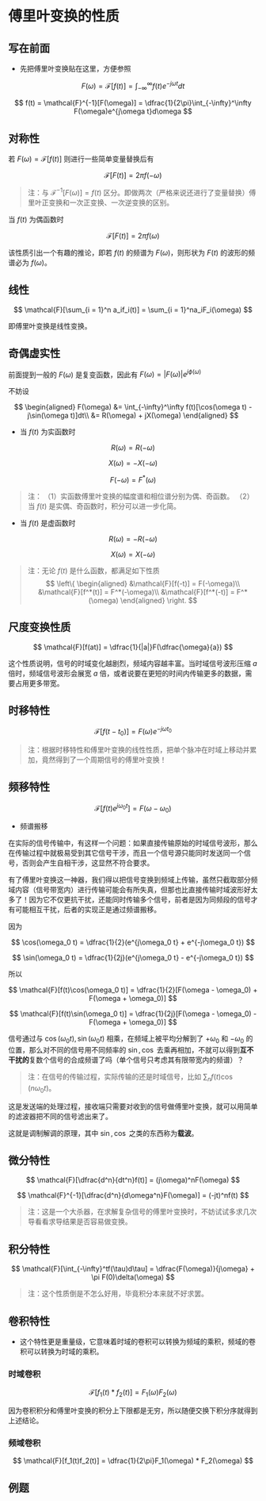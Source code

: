 # 傅里叶变换的性质

## 写在前面

* 先把傅里叶变换贴在这里，方便参照

$$
F(\omega) = \mathcal{F}[f(t)] = \int_{-\infty}^\infty f(t)e^{-j\omega t}dt
$$

$$
f(t) = \mathcal{F}^{-1}[F(\omega)] = \dfrac{1}{2\pi}\int_{-\infty}^\infty F(\omega)e^{j\omega t}d\omega
$$

## 对称性

若 $F(\omega) = \mathcal{F}[f(t)]$ 则进行一些简单变量替换后有

$$
\mathcal{F}[F(t)] = 2\pi f(-\omega)
$$

> 注：与 $\mathcal{F}^{-1}[F(\omega)] = f(t)$ 区分。即做两次（严格来说还进行了变量替换）傅里叶正变换和一次正变换、一次逆变换的区别。

当 $f(t)$ 为偶函数时

$$
\mathcal{F}[F(t)] = 2\pi f(\omega)
$$

该性质引出一个有趣的推论，即若 $f(t)$ 的频谱为 $F(\omega)$，则形状为 $F(t)$ 的波形的频谱必为 $f(\omega)$。

## 线性

$$
\mathcal{F}[\sum_{i = 1}^n a_if_i(t)] = \sum_{i = 1}^na_iF_i(\omega)
$$

即傅里叶变换是线性变换。

## 奇偶虚实性

前面提到一般的 $F(\omega)$ 是复变函数，因此有 $F(\omega) = |F(\omega)|e^{j\phi(\omega)}$

不妨设

$$
\begin{aligned}
    F(\omega) &= \int_{-\infty}^\infty f(t)[\cos(\omega t) - j\sin(\omega t)]dt\\
    &= R(\omega) + jX(\omega)
\end{aligned}
$$

* 当 $f(t)$ 为实函数时

$$
R(\omega) = R(-\omega)
$$

$$
X(\omega) = -X(-\omega)
$$

$$
F(-\omega) = F^*(\omega)
$$

> 注：
> （1）实函数傅里叶变换的幅度谱和相位谱分别为偶、奇函数。
> （2）当 $f(t)$ 是实偶、奇函数时，积分可以进一步化简。

* 当 $f(t)$ 是虚函数时

$$
R(\omega) = -R(-\omega)
$$

$$
X(\omega) = X(-\omega)
$$

> 注：无论 $f(t)$ 是什么函数，都满足如下性质
> $$
\left\{
\begin{aligned}
    &\mathcal{F}[f(-t)] = F(-\omega)\\
    &\mathcal{F}[f^*(t)] = F^*(-\omega)\\
    &\mathcal{F}[f^*(-t)] = F^*(\omega)
\end{aligned}
\right.
$$

## 尺度变换性质

$$
\mathcal{F}[f(at)] = \dfrac{1}{|a|}F(\dfrac{\omega}{a})
$$

这个性质说明，信号的时域变化越剧烈，频域内容越丰富。当时域信号波形压缩 $a$ 倍时，频域信号波形会展宽 $a$ 倍，或者说要在更短的时间内传输更多的数据，需要占用更多带宽。

## 时移特性

$$
\mathcal{F}[f(t - t_0)] = F(\omega)e^{-j\omega t_0}
$$

> 注：根据时移特性和傅里叶变换的线性性质，把单个脉冲在时域上移动并累加，竟然得到了一个周期信号的傅里叶变换！

## 频移特性

$$
\mathcal{F}[f(t)e^{j\omega_0 t}] = F(\omega - \omega_0)
$$

* 频谱搬移

在实际的信号传输中，有这样一个问题：如果直接传输原始的时域信号波形，那么在传输过程中就极易受到其它信号干涉，而且一个信号源只能同时发送同一个信号，否则会产生自相干涉，这显然不符合要求。

有了傅里叶变换这一神器，我们得以把信号变换到频域上传输，虽然只截取部分频域内容（信号带宽内）进行传输可能会有所失真，但那也比直接传输时域波形好太多了！因为它不仅更抗干扰，还能同时传输多个信号，前者是因为同频段的信号才有可能相互干扰，后者的实现正是通过频谱搬移。

因为

$$
\cos(\omega_0 t) = \dfrac{1}{2}(e^{j\omega_0 t} + e^{-j\omega_0 t})
$$

$$
\sin(\omega_0 t) = \dfrac{1}{2j}(e^{j\omega_0 t} - e^{-j\omega_0 t})
$$

所以

$$
\mathcal{F}[f(t)\cos(\omega_0 t)] = \dfrac{1}{2}[F(\omega - \omega_0) + F(\omega + \omega_0)]
$$

$$
\mathcal{F}[f(t)\sin(\omega_0 t)] = \dfrac{1}{2j}[F(\omega - \omega_0) - F(\omega + \omega_0)]
$$

信号通过与 $\cos(\omega_0 t), \sin(\omega_0 t)$ 相乘，在频域上被平均分解到了 $+\omega_0$ 和 $-\omega_0$ 的位置，那么对不同的信号用不同频率的 $\sin, \cos$ 去乘再相加，不就可以得到**互不干扰的**复数个信号的合成频谱了吗（单个信号只考虑其有限带宽内的频谱）？

> 注：在信号的传输过程，实际传输的还是时域信号，比如 $\sum_n f(t)\cos(n\omega_0 t)$。

这是发送端的处理过程，接收端只需要对收到的信号做傅里叶变换，就可以用简单的滤波器把不同的信号滤出来了。

这就是调制解调的原理，其中 $\sin, \cos$ 之类的东西称为**载波**。

## 微分特性

$$
\mathcal{F}[\dfrac{d^n}{dt^n}f(t)] = (j\omega)^nF(\omega)
$$

$$
\mathcal{F}^{-1}[\dfrac{d^n}{d\omega^n}F(\omega)] = (-jt)^nf(t)
$$

> 注：这是一个大杀器，在求解复杂信号的傅里叶变换时，不妨试试多求几次导看看求导结果是否容易做变换。

## 积分特性

$$
\mathcal{F}[\int_{-\infty}^tf(\tau)d\tau] = \dfrac{F(\omega)}{j\omega} + \pi F(0)\delta(\omega)
$$

> 注：这个性质倒是不怎么好用，毕竟积分本来就不好求罢。

## 卷积特性

* 这个特性更是重量级，它意味着时域的卷积可以转换为频域的乘积，频域的卷积可以转换为时域的乘积。

### 时域卷积

$$
\mathcal{F}[f_1(t) * f_2(t)] = F_1(\omega)F_2(\omega)
$$

因为卷积积分和傅里叶变换的积分上下限都是无穷，所以随便交换下积分序就得到上述结论。

### 频域卷积

$$
\mathcal{F}[f_1(t)f_2(t)] = \dfrac{1}{2\pi}F_1(\omega) * F_2(\omega)
$$

## 例题

